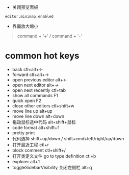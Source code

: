 * 关闭预览面板
```
editor.minimap.enabled
```

* 界面放大缩小
> command + '+' / command + '-'

# common hot keys
* back ctl+alt+<-
* forward ctl+alt+->
* open previous editor alt+<-
* open next editor alt+->
* open next recently ctl+tab
* show all commands F1
* quick open F2
* close other editors ctl+shift+w
* move line up alt+up
* move line down alt+down
* 拖动鼠标选中代码 alt+shift+鼠标
* code format alt+shift+f
* pretty print
* 代码选择 shift+up/down / shift+cmd+left/right/up/down
* 打开最近工程 ctl+r
* block comment ctl+shift+/
* 打开类定义文件 go to type definition ctl+b
* explorer alt+1
* toggleSidebarVisibility 关闭左侧栏 alt+q